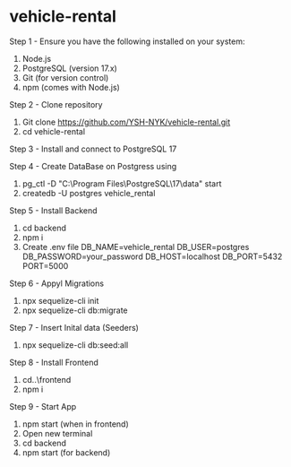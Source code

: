 # vehicle-rental
Step 1 - Ensure you have the following installed on your system:
1. Node.js
2. PostgreSQL (version 17.x)
3. Git (for version control)
4. npm (comes with Node.js)

Step 2 - Clone repository 
1. Git clone https://github.com/YSH-NYK/vehicle-rental.git
2. cd vehicle-rental

Step 3 - Install and connect to PostgreSQL 17

Step 4 - Create DataBase on Postgress using 
1. pg_ctl -D "C:\Program Files\PostgreSQL\17\data" start
2. createdb -U postgres vehicle_rental


Step 5 - Install Backend 
1. cd backend
2. npm i
3. Create .env file
DB_NAME=vehicle_rental
DB_USER=postgres
DB_PASSWORD=your_password
DB_HOST=localhost
DB_PORT=5432
PORT=5000

Step 6 - Appyl Migrations
1. npx sequelize-cli init
2. npx sequelize-cli db:migrate

Step 7 - Insert Inital data (Seeders)
1. npx sequelize-cli db:seed:all

Step 8 - Install Frontend
1. cd..\frontend
2. npm i 

Step 9 - Start App
1. npm start (when in frontend)
2. Open new terminal 
3. cd backend
4. npm start (for backend)